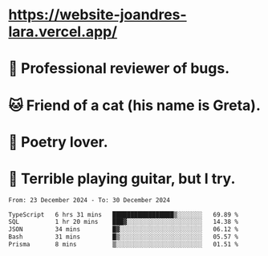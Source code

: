 # https://website-joandres-lara.vercel.app/
# 🐛 Professional reviewer of bugs.
# 🐱 Friend of a cat (his name is Greta).
# 📜 Poetry lover.
# 🎸 Terrible playing guitar, but I try.

<!--START_SECTION:waka-->

```txt
From: 23 December 2024 - To: 30 December 2024

TypeScript   6 hrs 31 mins   █████████████████▒░░░░░░░   69.89 %
SQL          1 hr 20 mins    ███▓░░░░░░░░░░░░░░░░░░░░░   14.38 %
JSON         34 mins         █▓░░░░░░░░░░░░░░░░░░░░░░░   06.12 %
Bash         31 mins         █▒░░░░░░░░░░░░░░░░░░░░░░░   05.57 %
Prisma       8 mins          ▒░░░░░░░░░░░░░░░░░░░░░░░░   01.51 %
```

<!--END_SECTION:waka-->
